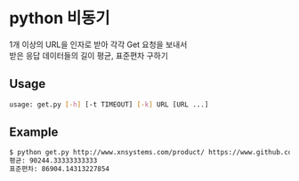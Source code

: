 # python 비동기

1개 이상의 URL을 인자로 받아 각각 Get 요청을 보내서   
받은 응답 데이터들의 길이 평균, 표준편차 구하기

## Usage
```bash
usage: get.py [-h] [-t TIMEOUT] [-k] URL [URL ...]
```

## Example
```bash
$ python get.py http://www.xnsystems.com/product/ https://www.github.com/ https://www.kakao.com/
평균: 90244.33333333333
표준편차: 86904.14313227854
```
